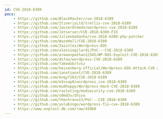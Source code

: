 ```yaml
---
id: CVE-2018-6389
pocs:
    - https://github.com/BlackRouter/cve-2018-6389
    - https://github.com/ItinerisLtd/trellis-cve-2018-6389
    - https://github.com/JavierOlmedo/wordpress-cve-2018-6389
    - https://github.com/Jetserver/CVE-2018-6389-FIX
    - https://github.com/JulienGadanho/cve-2018-6389-php-patcher
    - https://github.com/WazeHell/CVE-2018-6389
    - https://github.com/Zazzzles/Wordpress-DOS
    - https://github.com/alessiogilardi/PoC---CVE-2018-6389
    - https://github.com/armaanpathan12345/WP-DOS-Exploit-CVE-2018-6389
    - https://github.com/dsfau/wordpress-CVE-2018-6389
    - https://github.com/fakedob/tvsz
    - https://github.com/heisenberg-official/Wordpress-DOS-Attack-CVE-2018-6389
    - https://github.com/ianxtianxt/CVE-2018-6389
    - https://github.com/knqyf263/CVE-2018-6389
    - https://github.com/m3ssap0/wordpress_cve-2018-6389
    - https://github.com/mudhappy/Wordpress-Hack-CVE-2018-6389
    - https://github.com/rastating/modsecurity-cve-2018-6389
    - https://github.com/s0md3v/Shiva
    - https://github.com/thechrono13/PoC---CVE-2018-6389
    - https://github.com/yolabingo/wordpress-fix-cve-2018-6389
    - https://www.exploit-db.com/raw/43968
---
```


